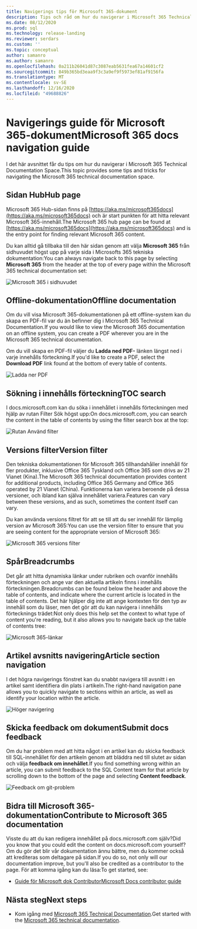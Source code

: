 ```yaml
---
title: Navigerings tips för Microsoft 365-dokument
description: Tips och råd om hur du navigerar i Microsoft 365 Technical Documentation – förklarar hur du kan använda nav sidan, innehålls förteckningen, rubriken och hur du använder funktionerna.
ms.date: 08/12/2020
ms.prod: sql
ms.technology: release-landing
ms.reviewer: serdars
ms.custom: ''
ms.topic: conceptual
author: samanro
ms.author: samanro
ms.openlocfilehash: 0a211b26041d87c3087eab5631fea67a14601cf2
ms.sourcegitcommit: 849b365bd3eaa9f3c3a9ef9f5973ef81af9156fa
ms.translationtype: MT
ms.contentlocale: sv-SE
ms.lasthandoff: 12/16/2020
ms.locfileid: "49688826"
---
```

# <a name="microsoft-365-docs-navigation-guide"></a><span data-ttu-id="b5232-103">Navigerings guide för Microsoft 365-dokument</span><span class="sxs-lookup"><span data-stu-id="b5232-103">Microsoft 365 docs navigation guide</span></span>

<span data-ttu-id="b5232-104">I det här avsnittet får du tips om hur du navigerar i Microsoft 365 Technical Documentation Space.</span><span class="sxs-lookup"><span data-stu-id="b5232-104">This topic provides some tips and tricks for navigating the Microsoft 365 technical documentation space.</span></span>  

## <a name="hub-page"></a><span data-ttu-id="b5232-105">Sidan Hub</span><span class="sxs-lookup"><span data-stu-id="b5232-105">Hub page</span></span>

<span data-ttu-id="b5232-106">Microsoft 365 Hub-sidan finns på [https://aka.ms/microsoft365docs](https://aka.ms/microsoft365docs) och är start punkten för att hitta relevant Microsoft 365-innehåll.</span><span class="sxs-lookup"><span data-stu-id="b5232-106">The Microsoft 365 hub page can be found at [https://aka.ms/microsoft365docs](https://aka.ms/microsoft365docs) and is the entry point for finding relevant Microsoft 365 content.</span></span>

<span data-ttu-id="b5232-107">Du kan alltid gå tillbaka till den här sidan genom att välja **Microsoft 365** från sidhuvudet högst upp på varje sida i Microsofts 365 tekniska dokumentation:</span><span class="sxs-lookup"><span data-stu-id="b5232-107">You can always navigate back to this page by selecting **Microsoft 365** from the header at the top of every page within the Microsoft 365 technical documentation set:</span></span>

![Microsoft 365 i sidhuvudet](media/m365-header-cursor.png)

## <a name="offline-documentation"></a><span data-ttu-id="b5232-109">Offline-dokumentation</span><span class="sxs-lookup"><span data-stu-id="b5232-109">Offline documentation</span></span>

<span data-ttu-id="b5232-110">Om du vill visa Microsoft 365-dokumentationen på ett offline-system kan du skapa en PDF-fil var du än befinner dig i Microsoft 365 Technical Documentation.</span><span class="sxs-lookup"><span data-stu-id="b5232-110">If you would like to view the Microsoft 365 documentation on an offline system, you can create a PDF wherever you are in the Microsoft 365 technical documentation.</span></span>

<span data-ttu-id="b5232-111">Om du vill skapa en PDF-fil väljer du **Ladda ned PDF-** länken längst ned i varje innehålls förteckning.</span><span class="sxs-lookup"><span data-stu-id="b5232-111">If you'd like to create a PDF, select the **Download PDF** link found at the bottom of every table of contents.</span></span>

![Ladda ner PDF](media/m365-download-pdf-cursor.png)

## <a name="toc-search"></a><span data-ttu-id="b5232-113">Sökning i innehålls förteckning</span><span class="sxs-lookup"><span data-stu-id="b5232-113">TOC search</span></span> 
<span data-ttu-id="b5232-114">I docs.microsoft.com kan du söka i innehållet i innehålls förteckningen med hjälp av rutan Filter Sök högst upp:</span><span class="sxs-lookup"><span data-stu-id="b5232-114">On docs.microsoft.com, you can search the content in the table of contents by using the filter search box at the top:</span></span>

![Rutan Använd filter](media/m365-filter-by-title.png)

## <a name="version-filter"></a><span data-ttu-id="b5232-116">Versions filter</span><span class="sxs-lookup"><span data-stu-id="b5232-116">Version filter</span></span>
<span data-ttu-id="b5232-117">Den tekniska dokumentationen för Microsoft 365 tillhandahåller innehåll för fler produkter, inklusive Office 365 Tyskland och Office 365 som drivs av 21 Vianet (Kina).</span><span class="sxs-lookup"><span data-stu-id="b5232-117">The Microsoft 365 technical documentation provides content for additional products, including Office 365 Germany and Office 365 operated by 21 Vianet (China).</span></span> <span data-ttu-id="b5232-118">Funktionerna kan variera beroende på dessa versioner, och ibland kan själva innehållet variera.</span><span class="sxs-lookup"><span data-stu-id="b5232-118">Features can vary between these versions, and as such, sometimes the content itself can vary.</span></span>

<span data-ttu-id="b5232-119">Du kan använda versions filtret för att se till att du ser innehåll för lämplig version av Microsoft 365:</span><span class="sxs-lookup"><span data-stu-id="b5232-119">You can use the version filter to ensure that you are seeing content for the appropriate version of Microsoft 365:</span></span>

![Microsoft 365 versions filter](media/m365-version-filter.png)

## <a name="breadcrumbs"></a><span data-ttu-id="b5232-121">Spår</span><span class="sxs-lookup"><span data-stu-id="b5232-121">Breadcrumbs</span></span>

<span data-ttu-id="b5232-122">Det går att hitta dynamiska länkar under rubriken och ovanför innehålls förteckningen och ange var den aktuella artikeln finns i innehålls förteckningen.</span><span class="sxs-lookup"><span data-stu-id="b5232-122">Breadcrumbs can be found below the header and above the table of contents, and indicate where the current article is located in the table of contents.</span></span>  <span data-ttu-id="b5232-123">Det här hjälper dig inte att ange kontexten för den typ av innehåll som du läser, men det gör att du kan navigera i innehålls förtecknings trädet:</span><span class="sxs-lookup"><span data-stu-id="b5232-123">Not only does this help set the context to what type of content you're reading, but it also allows you to navigate back up the table of contents tree:</span></span>

![Microsoft 365-länkar](media/m365-breadcrumb.png)

## <a name="article-section-navigation"></a><span data-ttu-id="b5232-125">Artikel avsnitts navigering</span><span class="sxs-lookup"><span data-stu-id="b5232-125">Article section navigation</span></span>

<span data-ttu-id="b5232-126">I det högra navigerings fönstret kan du snabbt navigera till avsnitt i en artikel samt identifiera din plats i artikeln.</span><span class="sxs-lookup"><span data-stu-id="b5232-126">The right-hand navigation pane allows you to quickly navigate to sections within an article, as well as identify your location within the article.</span></span>  

![Höger navigering](media/m365-article-sections.png)

## <a name="submit-docs-feedback"></a><span data-ttu-id="b5232-128">Skicka feedback om dokument</span><span class="sxs-lookup"><span data-stu-id="b5232-128">Submit docs feedback</span></span>

<span data-ttu-id="b5232-129">Om du har problem med att hitta något i en artikel kan du skicka feedback till SQL-innehållet för den artikeln genom att bläddra ned till slutet av sidan och välja **feedback om innehållet**.</span><span class="sxs-lookup"><span data-stu-id="b5232-129">If you find something wrong within an article, you can submit feedback to the SQL Content team for that article by scrolling down to the bottom of the page and selecting **Content feedback**.</span></span>

![Feedback om git-problem](media/m365-article-feedback.png)

## <a name="contribute-to-microsoft-365-documentation"></a><span data-ttu-id="b5232-131">Bidra till Microsoft 365-dokumentation</span><span class="sxs-lookup"><span data-stu-id="b5232-131">Contribute to Microsoft 365 documentation</span></span>

<span data-ttu-id="b5232-132">Visste du att du kan redigera innehållet på docs.microsoft.com själv?</span><span class="sxs-lookup"><span data-stu-id="b5232-132">Did you know that you could edit the content on docs.microsoft.com yourself?</span></span> <span data-ttu-id="b5232-133">Om du gör det blir vår dokumentation ännu bättre, men du kommer också att krediteras som deltagare på sidan.</span><span class="sxs-lookup"><span data-stu-id="b5232-133">If you do so, not only will our documentation improve, but you'll also be credited as a contributor to the page.</span></span> <span data-ttu-id="b5232-134">För att komma igång kan du läsa:</span><span class="sxs-lookup"><span data-stu-id="b5232-134">To get started, see:</span></span>

- [<span data-ttu-id="b5232-135">Guide för Microsoft dok Contributor</span><span class="sxs-lookup"><span data-stu-id="b5232-135">Microsoft Docs contributor guide</span></span>](https://docs.microsoft.com/contribute/)

## <a name="next-steps"></a><span data-ttu-id="b5232-136">Nästa steg</span><span class="sxs-lookup"><span data-stu-id="b5232-136">Next steps</span></span>

- <span data-ttu-id="b5232-137">Kom igång med [Microsoft 365 Technical Documentation](index.yml).</span><span class="sxs-lookup"><span data-stu-id="b5232-137">Get started with the [Microsoft 365 technical documentation](index.yml).</span></span>
